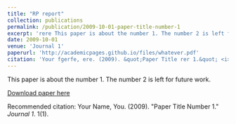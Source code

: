```yaml
---
title: "RP report"
collection: publications
permalink: /publication/2009-10-01-paper-title-number-1
excerpt: 'rere This paper is about the number 1. The number 2 is left for future work.'
date: 2009-10-01
venue: 'Journal 1'
paperurl: 'http://academicpages.github.io/files/whatever.pdf'
citation: 'Your fgerfe, ere. (2009). &quot;Paper Title rer 1.&quot; <i>reer 1</i>. 1(1).'
---
```

This paper is about the number 1. The number 2 is left for future work.

[Download paper here](http://academicpages.github.io/files/paper1.pdf)

Recommended citation: Your Name, You. (2009). "Paper Title Number 1." <i>Journal 1</i>. 1(1).